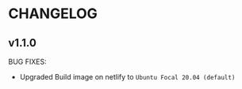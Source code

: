 # CHANGELOG

## v1.1.0

BUG FIXES:

* Upgraded Build image on netlify to `Ubuntu Focal 20.04 (default)`